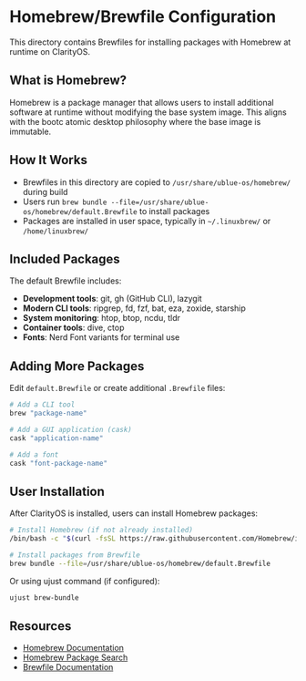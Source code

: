 # Homebrew/Brewfile Configuration

This directory contains Brewfiles for installing packages with Homebrew at runtime on ClarityOS.

## What is Homebrew?

Homebrew is a package manager that allows users to install additional software at runtime without modifying the base system image. This aligns with the bootc atomic desktop philosophy where the base image is immutable.

## How It Works

- Brewfiles in this directory are copied to `/usr/share/ublue-os/homebrew/` during build
- Users run `brew bundle --file=/usr/share/ublue-os/homebrew/default.Brewfile` to install packages
- Packages are installed in user space, typically in `~/.linuxbrew/` or `/home/linuxbrew/`

## Included Packages

The default Brewfile includes:
- **Development tools**: git, gh (GitHub CLI), lazygit
- **Modern CLI tools**: ripgrep, fd, fzf, bat, eza, zoxide, starship
- **System monitoring**: htop, btop, ncdu, tldr
- **Container tools**: dive, ctop
- **Fonts**: Nerd Font variants for terminal use

## Adding More Packages

Edit `default.Brewfile` or create additional `.Brewfile` files:

```ruby
# Add a CLI tool
brew "package-name"

# Add a GUI application (cask)
cask "application-name"

# Add a font
cask "font-package-name"
```

## User Installation

After ClarityOS is installed, users can install Homebrew packages:

```bash
# Install Homebrew (if not already installed)
/bin/bash -c "$(curl -fsSL https://raw.githubusercontent.com/Homebrew/install/HEAD/install.sh)"

# Install packages from Brewfile
brew bundle --file=/usr/share/ublue-os/homebrew/default.Brewfile
```

Or using ujust command (if configured):
```bash
ujust brew-bundle
```

## Resources

- [Homebrew Documentation](https://docs.brew.sh/)
- [Homebrew Package Search](https://formulae.brew.sh/)
- [Brewfile Documentation](https://github.com/Homebrew/homebrew-bundle)
